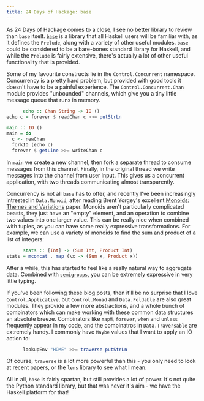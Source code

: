 ```yaml
---
title: 24 Days of Hackage: base
---
```


As 24 Days of Hackage comes to a close, I see no better library to review than
`base` itself. [`base`](http://hackage.haskell.org/package/base) is a library
that all Haskell users will be familiar with, as it defines the `Prelude`, along
with a variety of other useful modules. `base` could be considered to be a
bare-bones standard library for Haskell, and while the `Prelude` is fairly
extensive, there's actually a lot of other useful functionality that is
provided.

Some of my favourite constructs lie in the `Control.Concurrent`
namespace. Concurrency is a pretty hard problem, but provided with good tools it
doesn't have to be a painful experience. The `Control.Concurrent.Chan` module
provides "unbounded" channels, which give you a tiny little message queue that
runs in memory.

```haskell
      echo :: Chan String -> IO ()
echo c = forever $ readChan c >>= putStrLn

main :: IO ()
main = do
  c <- newChan
  forkIO (echo c)
  forever $ getLine >>= writeChan c
```

In `main` we create a new channel, then fork a separate thread to consume
messages from this channel. Finally, in the original thread we write messages
into the channel from user input. This gives us a concurrent application, with two
threads communicating almost transparently.

Concurrency is not all `base` has to offer, and recently I've been increasingly
intrested in `Data.Monoid`, after reading Brent Yorgey's excellent
[Monoids: Themes and Variations](http://www.cis.upenn.edu/~byorgey/pub/monoid-pearl.pdf)
paper. Monoids aren't particularly complicated beasts, they just have an "empty"
element, and an operation to combine two values into one larger value. This can
be really nice when combined with tuples, as you can have some really expressive
transformations. For example, we can use a variety of monoids to find the sum
and product of a list of integers:

```haskell
      stats :: [Int] -> (Sum Int, Product Int)
stats = mconcat . map (\x -> (Sum x, Product x))
```

After a while, this has started to feel like a really natural way to aggregate
data. Combined with
[`semigroups`](http://hackage.haskell.org/package/semigroups), you can be
extremely expressive in very little typing.

If you've been following these blog posts, then it'll be no surprise that I love
`Control.Applicative`, but `Control.Monad` and `Data.Foldable` are also great
modules. They provide a few more abstractions, and a whole bunch of combinators
which can make working with these common data structures an absolute
breeze. Combinators like `mapM`, `forever`, `when` and `unless` frequently
appear in my code, and the combinatros in `Data.Traversable` are extremely
handy. I commonly have `Maybe` values that I want to apply an IO action to:

```haskell
      lookupEnv "HOME" >>= traverse putStrLn
```

Of course, `traverse` is a lot more powerful than this - you only need to look
at recent papers, or the `lens` library to see what I mean.

All in all, `base` is fairly spartan, but still provides a lot of power. It's
not quite the Python standard library, but that was never it's aim - we have the
Haskell platform for that!
